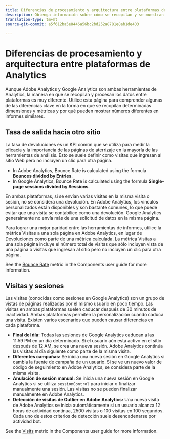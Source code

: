 ```yaml
---
title: Diferencias de procesamiento y arquitectura entre plataformas de Analytics
description: Obtenga información sobre cómo se recopilan y se muestran algunos datos de forma diferente entre plataformas como Adobe Analytics y Google Analytics.
translation-type: tm+mt
source-git-commit: a5f612ba5e8446a56bc2bd252a8781e8ab1de403

---
```



# Diferencias de procesamiento y arquitectura entre plataformas de Analytics

Aunque Adobe Analytics y Google Analytics son ambas herramientas de Analytics, la manera en que se recopilan y procesan los datos entre plataformas es muy diferente. Utilice esta página para comprender algunas de las diferencias clave en la forma en que se recopilan determinadas dimensiones y métricas y por qué pueden mostrar números diferentes en informes similares.

## Tasa de salida hacia otro sitio

La tasa de devoluciones es un KPI común que se utiliza para medir la eficacia y la importancia de las páginas de aterrizaje en la mayoría de las herramientas de análisis. Esto se suele definir como visitas que ingresan al sitio Web pero no incluyen un clic para otra página.

* In Adobe Analytics, Bounce Rate is calculated using the formula **Bounces divided by Entries**.
* In Google Analytics, Bounce Rate is calculated using the formula **Single-page sessions divided by Sessions**.

En ambas plataformas, si se envían varias visitas en la misma visita o sesión, no se considera una devolución. En Adobe Analytics, los vínculos personalizados están disponibles y son bastante comunes, lo que puede evitar que una visita se contabilice como una devolución. Google Analytics generalmente no envía más de una solicitud de datos en la misma página.

Para lograr una mejor paridad entre las herramientas de informes, utilice la métrica Visitas a una sola página en Adobe Analytics, en lugar de Devoluciones como parte de una métrica calculada. La métrica Visitas a una sola página incluye el número total de visitas que sólo incluyen vista de una página o visitas que ingresan al sitio pero no incluyen un clic para otra página.

See the [Bounce Rate](../../components/c-variables/c-metrics/metrics-bounce-rate.md) metric in the Components user guide for more information.

## Visitas y sesiones

Las visitas (conocidas como sesiones en Google Analytics) son un grupo de vistas de páginas realizadas por el mismo usuario en poco tiempo. Las visitas en ambas plataformas suelen caducar después de 30 minutos de inactividad. Ambas plataformas permiten la personalización cuando caduca una visita. Existen varios escenarios que pueden causar diferencias en cada plataforma.

* **Final del día:** Todas las sesiones de Google Analytics caducan a las 11:59 PM en un día determinado. Si el usuario aún está activo en el sitio después de 12 AM, se crea una nueva sesión. Adobe Analytics continúa las visitas al día siguiente como parte de la misma visita.
* **Diferentes campañas:** Se inicia una nueva sesión en Google Analytics si cambia la fuente de campaña de un usuario. Si se ve un nuevo valor de código de seguimiento en Adobe Analytics, se considera parte de la misma visita.
* **Anulación de sesión manual:** Se inicia una nueva sesión en Google Analytics si se utiliza `sessionControl` para iniciar o finalizar manualmente una sesión. Las visitas no se pueden finalizar manualmente en Adobe Analytics.
* **Detección de visitas de Outlier en Adobe Analytics:** Una nueva visita de Adobe Analytics se inicia automáticamente si un usuario alcanza 12 horas de actividad continua, 2500 visitas o 100 visitas en 100 segundos. Cada uno de estos criterios de detección suele desencadenarse por actividad bot.

See the [Visits](../../components/c-variables/c-metrics/metrics-visit.md) metric in the Components user guide for more information.
